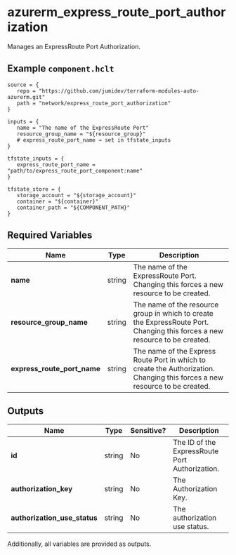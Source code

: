 # azurerm_express_route_port_authorization

Manages an ExpressRoute Port Authorization.

## Example `component.hclt`

```hcl
source = {
   repo = "https://github.com/jumidev/terraform-modules-auto-azurerm.git"   
   path = "network/express_route_port_authorization"   
}

inputs = {
   name = "The name of the ExpressRoute Port"   
   resource_group_name = "${resource_group}"   
   # express_route_port_name → set in tfstate_inputs
}

tfstate_inputs = {
   express_route_port_name = "path/to/express_route_port_component:name"   
}

tfstate_store = {
   storage_account = "${storage_account}"   
   container = "${container}"   
   container_path = "${COMPONENT_PATH}"   
}

```

## Required Variables

| Name | Type |  Description |
| ---- | --------- |  ----------- |
| **name** | string |  The name of the ExpressRoute Port. Changing this forces a new resource to be created. | 
| **resource_group_name** | string |  The name of the resource group in which to create the ExpressRoute Port. Changing this forces a new resource to be created. | 
| **express_route_port_name** | string |  The name of the Express Route Port in which to create the Authorization. Changing this forces a new resource to be created. | 



## Outputs

| Name | Type | Sensitive? | Description |
| ---- | ---- | --------- | --------- |
| **id** | string | No  | The ID of the ExpressRoute Port Authorization. | 
| **authorization_key** | string | No  | The Authorization Key. | 
| **authorization_use_status** | string | No  | The authorization use status. | 

Additionally, all variables are provided as outputs.
